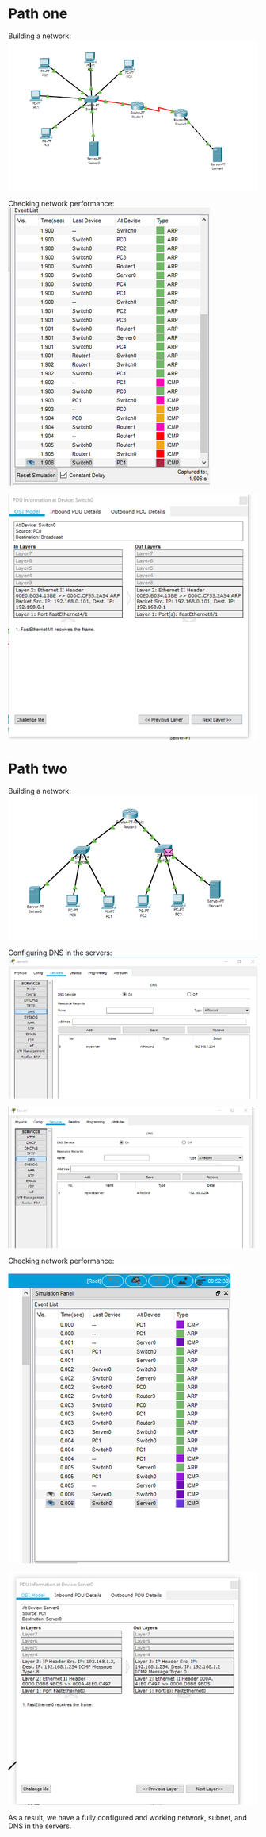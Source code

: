 # Path one
Building a network:
![](https://github.com/Vladoffz/DevOps_online_Kyiv_2021Q2/blob/master/m4/task4.4/task4.4%20screenshots/image_2021-04-07_11-12-28.png?raw=true)

Checking network performance:
![](https://github.com/Vladoffz/DevOps_online_Kyiv_2021Q2/blob/master/m4/task4.4/task4.4%20screenshots/image_2021-04-07_11-13-22.png?raw=true)

![](https://github.com/Vladoffz/DevOps_online_Kyiv_2021Q2/blob/master/m4/task4.4/task4.4%20screenshots/image_2021-04-07_11-13-32.png?raw=true)

# Path two
Building a network:
![](https://github.com/Vladoffz/DevOps_online_Kyiv_2021Q2/blob/master/m4/task4.4/task4.4%20screenshots/image_2021-04-07_11-08-00.png?raw=true)

Configuring DNS in the servers:
![](https://github.com/Vladoffz/DevOps_online_Kyiv_2021Q2/blob/master/m4/task4.4/task4.4%20screenshots/image_2021-04-07_11-08-11.png?raw=true)

![](https://github.com/Vladoffz/DevOps_online_Kyiv_2021Q2/blob/master/m4/task4.4/task4.4%20screenshots/image_2021-04-07_11-08-39.png?raw=true)

Checking network performance:
![](https://github.com/Vladoffz/DevOps_online_Kyiv_2021Q2/blob/master/m4/task4.4/task4.4%20screenshots/image_2021-04-07_11-21-32.png?raw=true)

![](https://github.com/Vladoffz/DevOps_online_Kyiv_2021Q2/blob/master/m4/task4.4/task4.4%20screenshots/image_2021-04-07_11-21-40.png?raw=true)

As a result, we have a fully configured and working network, subnet, and DNS in the servers.